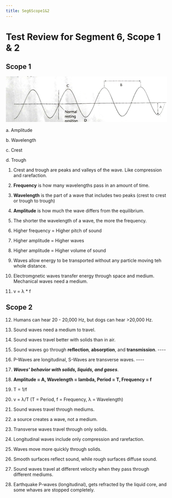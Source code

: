 ```yaml
---
title: Seg6Scope1&2
---
```


# Test Review for Segment 6, Scope 1 & 2

## Scope 1
![Wave Graph](IMG_20250226_105002.jpg)
 
a. Amplitude
 
b. Wavelength
 
c. Crest
 
d. Trough

1. Crest and trough are peaks and valleys of the wave. Like compression and rarefaction.

2. **Frequency** is how many wavelengths pass in an amount of time.

3. **Wavelength** is the part of a wave that includes two peaks (crest to crest or trough to trough)

4. **Amplitude** is how much the wave differs from the equilibrium.

5. The shorter the wavelength of a wave, the more the frequency.

6. Higher frequency = Higher pitch of sound

7. Higher amplitude = Higher waves

8. Higher amplitude = Higher volume of sound

9. Waves allow energy to be transported without any particle moving teh whole distance.

10. Electromgnetic waves transfer energy through space and medium. Mechanical waves need a medium.

11. v = λ * f

## Scope 2

12. Humans can hear 20 - 20,000 Hz, but dogs can hear >20,000 Hz.

13. Sound waves need a medium to travel.

14. Sound waves travel better with solids than in air.

15. Sound waves go through **reflection**, **absorption**, and **transmission**. ----

16. P-Waves are longitudinal, S-Waves are transverse waves. ----

17. ***Waves' behavior with solids, liquids, and gases***.

18. **Amplitude = A, Wavelength = lambda, Period = T, Frequency = f**

19. T = 1/f

20. v = λ/T (T = Period, f = Frequency, λ = Wavelength)

21. Sound waves travel through mediums.

22. a source creates a wave, not a medium.

23. Transverse waves travel through only solids.

24. Longitudinal waves include only compression and rarefaction.

25. Waves move more quickly through solids.

26. Smooth surfaces reflect sound, while rough surfaces diffuse sound.

27. Sound waves travel at different velocity when they pass through different mediums.

28. Earthquake P-waves (longitudinal), gets refracted by the liquid core, and some whaves are stopped completely.

